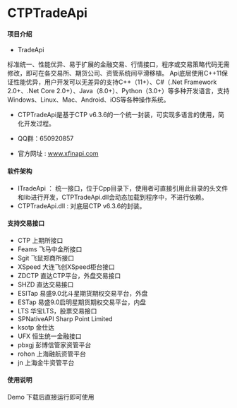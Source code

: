 # CTPTradeApi

#### 项目介绍
- TradeApi

​        标准统一、性能优异、易于扩展的金融交易、行情接口，程序或交易策略代码无需修改，即可在各交易所、期货公司、资管系统间平滑移植。 Api底层使用C++11保证性能优异，用户开发可以无差异的支持C++（11+）、C#（.Net Framework 2.0+、.Net Core 2.0+）、Java（8.0+）、Python（3.0+）等多种开发语言，支持Windows、Linux、Mac、Android、iOS等各种操作系统。

- CTPTradeApi是基于CTP v6.3.6的一个统一封装，可实现多语言的使用，简化开发过程。

- QQ群：650920857
- 官方网址 : www.xfinapi.com

#### 软件架构
- ITradeApi ： 统一接口，位于Cpp目录下，使用者可直接引用此目录的头文件和lib进行开发，CTPTradeApi.dll会动态加载到程序中，不进行依赖。
- CTPTradeApi.dll : 对底层CTP v6.3.6的封装。

#### 支持交易接口

- CTP 上期所接口
- Feams 飞马中金所接口
- Sgit 飞鼠郑商所接口
- XSpeed 大连飞创XSpeed柜台接口
- ZDCTP 直达CTP平台，外盘交易接口
- SHZD 直达交易接口
- ESITap 易盛9.0北斗星期货期权交易平台，外盘
- ESTap 易盛9.0启明星期货期权交易平台，内盘
- LTS  华宝LTS，股票交易接口
- SPNativeAPI   Sharp Point Limited 
- ksotp 金仕达
- UFX  恒生统一金融接口
- pbxgj 彭博信管家资管平台
- rohon 上海融航资管平台
- jn 上海金牛资管平台

#### 使用说明

Demo 下载后直接运行即可使用